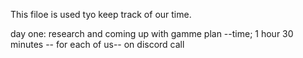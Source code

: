 This filoe is used tyo keep track of our time.

day one: research and coming up with gamme plan --time; 1 hour 30 minutes -- for each of us-- on discord call

